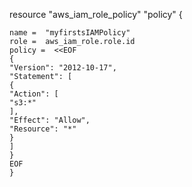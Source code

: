resource  "aws_iam_role_policy"  "policy" {

 

    
    name =  "myfirstsIAMPolicy"
    role =  aws_iam_role.role.id
    policy =  <<EOF
    {
    "Version": "2012-10-17",
    "Statement": [
    {
    "Action": [
    "s3:*"
    ],
    "Effect": "Allow",
    "Resource": "*"
    }
    ]
    }
    EOF
    }
